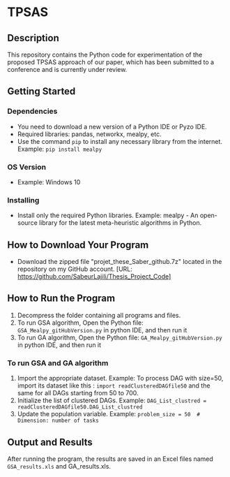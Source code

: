 # TPSAS

## Description

This repository contains the Python code for experimentation of the proposed TPSAS approach of our paper, which has been submitted to a conference and is currently under review.

## Getting Started

### Dependencies

- You need to download a new version of a Python IDE or Pyzo IDE.
- Required libraries: pandas, networkx, mealpy, etc.
- Use the command `pip` to install any necessary library from the internet. 
  Example: `pip install mealpy`

### OS Version

- Example: Windows 10

### Installing

- Install only the required Python libraries.
  Example: mealpy - An open-source library for the latest meta-heuristic algorithms in Python.

## How to Download Your Program

- Download the zipped file "projet_these_Saber_github.7z" located in the repository on my GitHub account. [URL:  https://github.com/SabeurLajili/Thesis_Project_Code]

## How to Run the Program

1. Decompress the folder containing all programs and files.
2. To run GSA algorithm, Open the Python file: `GSA_Mealpy_gitHubVersion.py` in python IDE, and then run it
3. To run GA algorithm, Open the Python file: `GA_Mealpy_gitHubVersion.py` in python IDE, and then run it

### To run GSA and GA algorithm

1. Import the appropriate dataset.
   Example: To process DAG with size=50, import its dataset like this :   `import readClusteredDAGfile50`
   and the same for all DAGs starting from 50 to 700.   
3. Initialize the list of clustered DAGs.
   Example: `DAG_List_clustred = readClusteredDAGfile50.DAG_List_clustred`
4. Update the population variable.
   Example: `problem_size = 50  # Dimension: number of tasks`

## Output and Results

After running the program, the results are saved in an Excel files named `GSA_results.xls` and GA_results.xls.
